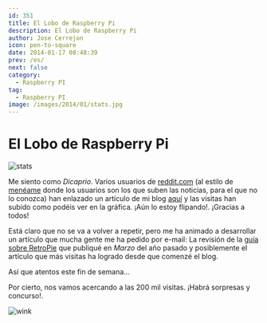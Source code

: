 ```yaml
---
id: 351
title: El Lobo de Raspberry Pi
description: El Lobo de Raspberry Pi
author: Jose Cerrejon
icon: pen-to-square
date: 2014-01-17 08:48:39
prev: /es/
next: false
category:
  - Raspberry PI
tag:
  - Raspberry PI
image: /images/2014/01/stats.jpg
---
```


# El Lobo de Raspberry Pi

![stats](/images/2014/01/stats.jpg)

Me siento como *Dicaprio*. Varios usuarios de [reddit.com](http://reddit.com) (al estilo de [menéame](http://www.meneame.net) donde los usuarios son los que suben las noticias, para el que no lo conozca) han enlazado un artículo de mi blog [aquí](http://www.reddit.com/r/Games/duplicates/1vd7l6/streaming_pc_games_to_raspberry_pi_nvidia/) y las visitas han subido como podéis ver en la gráfica. ¡Aún lo estoy flipando!. ¡Gracias a todos!

Está claro que no se va a volver a repetir, pero me ha animado a desarrollar un artículo que mucha gente me ha pedido por e-mail: La revisión de la [guía sobre RetroPie](/post.php?id=109) que publiqué en *Marzo* del año pasado y posiblemente el artículo que más visitas ha logrado desde que comenzé el blog.

Así que atentos este fin de semana… 

Por cierto, nos vamos acercando a las 200 mil visitas. ¡Habrá sorpresas y concurso!.

![wink](/css/sm/winking.png)